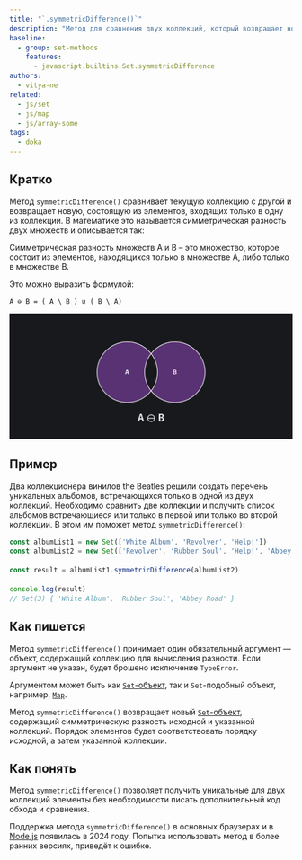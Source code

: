 ```yaml
---
title: "`.symmetricDifference()`"
description: "Метод для сравнения двух коллекций, который возвращает новую коллекцию с элементами, встречающимися только в одной из коллекций."
baseline:
  - group: set-methods
    features:
      - javascript.builtins.Set.symmetricDifference
authors:
  - vitya-ne
related:
  - js/set
  - js/map
  - js/array-some
tags:
  - doka
---
```


## Кратко

Метод `symmetricDifference()` сравнивает текущую коллекцию с другой и возвращает новую, состоящую из элементов, входящих только в одну из коллекции. В математике это называется симметрическая разность двух множеств и описывается так:

Симметрическая разность множеств A и B – это множество, которое состоит из элементов, находящихся только в множестве А, либо только в множестве B.

Это можно выразить формулой:

```
A ⊖ B = ( A \ B ) ∪ ( B \ A)
```

![Симметрическая разность двух множеств](images/set-symmetric-difference.png)

## Пример

Два коллекционера винилов the Beatles решили создать перечень уникальных альбомов, встречающихся только в одной из двух коллекций. Необходимо сравнить две коллекции и получить список альбомов встречающиеся или только в первой или только во второй коллекции. В этом им поможет метод `symmetricDifference()`:

```js
const albumList1 = new Set(['White Album', 'Revolver', 'Help!'])
const albumList2 = new Set(['Revolver', 'Rubber Soul', 'Help!', 'Abbey Road'])

const result = albumList1.symmetricDifference(albumList2)

console.log(result)
// Set(3) { 'White Album', 'Rubber Soul', 'Abbey Road' }
```

## Как пишется

Метод `symmetricDifference()` принимает один обязательный аргумент — объект, содержащий коллекцию для вычисления разности. Если аргумент не указан, будет брошено исключение `TypeError`.

Аргументом может быть как [`Set`-объект](/js/set/), так и `Set`-подобный объект, например, [`Map`](/js/map/).

Метод `symmetricDifference()` возвращает новый [`Set`-объект](/js/set/), содержащий симметрическую разность исходной и указанной коллекций. Порядок элементов будет соответствовать порядку исходной, а затем указанной коллекции.

## Как понять

Метод `symmetricDifference()` позволяет получить уникальные для двух коллекций элементы без необходимости писать дополнительный код обхода и сравнения.

Поддержка метода `symmetricDifference()` в основных браузерах и в [Node.js](/tools/nodejs/) появилась в 2024 году. Попытка использовать метод в более ранних версиях, приведёт к ошибке.